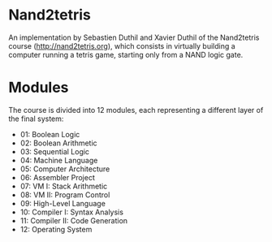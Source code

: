 # Nand2tetris
An implementation by Sebastien Duthil and Xavier Duthil of the Nand2tetris course (http://nand2tetris.org), which consists in virtually building a computer running a tetris game, starting only from a NAND logic gate.

# Modules
The course is divided into 12 modules, each representing a different layer of the final system:  
*   01: Boolean Logic  
*   02: Boolean Arithmetic  
*   03: Sequential Logic  
*   04: Machine Language  
*   05: Computer Architecture  
*   06: Assembler Project  
*   07: VM I: Stack Arithmetic  
*   08: VM II: Program Control  
*   09: High-Level Language  
*   10: Compiler I: Syntax Analysis  
*   11: Compiler II: Code Generation  
*   12: Operating System  

